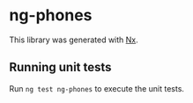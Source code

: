 # ng-phones

This library was generated with [Nx](https://nx.dev).

## Running unit tests

Run `ng test ng-phones` to execute the unit tests.

